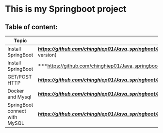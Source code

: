 

# This is my Springboot project 

## Table of content: 

|         Topic       |                              Link                                                               |
| ------------------- | ------------------------------------------------------------------------------------------------|
| Install SpringBoot  |  ***https://github.com/chinghiep01/Java_springboot/blob/main/document/install_spring_boot.md*** (vietnamese  version)|
| Install SpringBoot  |***https://github.com/chinghiep01/Java_springboot/blob/main/document/installspringboot.md***(english version)|
| GET/POST HTTP       |  ***https://github.com/chinghiep01/Java_springboot/blob/main/document/GET%20_POST_HTTP.md***    |
| Docker and Mysql    |  ***https://github.com/chinghiep01/Java_springboot/blob/main/document/Docker_mysql.md***        |
| SpringBoot connect with MySQL|***https://github.com/chinghiep01/Java_springboot/blob/main/document/run%20mysql%20with%20Springboot.md***|









